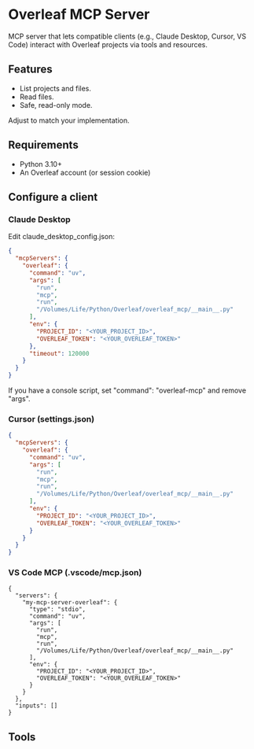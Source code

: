 # Overleaf MCP Server

MCP server that lets compatible clients (e.g., Claude Desktop, Cursor, VS Code) interact with Overleaf projects via tools and resources.

## Features

- List projects and files.
- Read files.
- Safe, read-only mode.

Adjust to match your implementation.

## Requirements

- Python 3.10+
- An Overleaf account (or session cookie)

## Configure a client

### Claude Desktop

Edit claude_desktop_config.json:

```json
{
  "mcpServers": {
    "overleaf": {
      "command": "uv",
      "args": [
        "run",
        "mcp",
        "run",
        "/Volumes/Life/Python/Overleaf/overleaf_mcp/__main__.py"
      ],
      "env": {
        "PROJECT_ID": "<YOUR_PROJECT_ID>",
        "OVERLEAF_TOKEN": "<YOUR_OVERLEAF_TOKEN>"
      },
      "timeout": 120000
    }
  }
}
```

If you have a console script, set "command": "overleaf-mcp" and remove "args".

### Cursor (settings.json)

```json
{
  "mcpServers": {
    "overleaf": {
      "command": "uv",
      "args": [
        "run",
        "mcp",
        "run",
        "/Volumes/Life/Python/Overleaf/overleaf_mcp/__main__.py"
      ],
      "env": {
        "PROJECT_ID": "<YOUR_PROJECT_ID>",
        "OVERLEAF_TOKEN": "<YOUR_OVERLEAF_TOKEN>"
      }
    }
  }
}
```

### VS Code MCP (.vscode/mcp.json)

```jsonc
{
  "servers": {
    "my-mcp-server-overleaf": {
      "type": "stdio",
      "command": "uv",
      "args": [
        "run",
        "mcp",
        "run",
        "/Volumes/Life/Python/Overleaf/overleaf_mcp/__main__.py"
      ],
      "env": {
        "PROJECT_ID": "<YOUR_PROJECT_ID>",
        "OVERLEAF_TOKEN": "<YOUR_OVERLEAF_TOKEN>"
      }
    }
  },
  "inputs": []
}
```

## Tools

<TBD>
